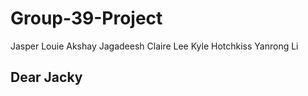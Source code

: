 # Group-39-Project
Jasper Louie
Akshay Jagadeesh
Claire Lee
Kyle Hotchkiss
Yanrong Li

## Dear Jacky

